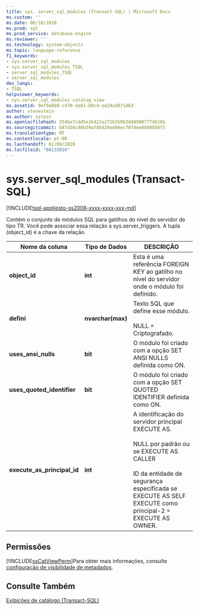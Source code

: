 ```yaml
---
title: sys. server_sql_modules (Transact-SQL) | Microsoft Docs
ms.custom: ''
ms.date: 06/10/2016
ms.prod: sql
ms.prod_service: database-engine
ms.reviewer: ''
ms.technology: system-objects
ms.topic: language-reference
f1_keywords:
- sys.server_sql_modules
- sys.server_sql_modules_TSQL
- server_sql_modules_TSQL
- server_sql_modules
dev_langs:
- TSQL
helpviewer_keywords:
- sys.server_sql_modules catalog view
ms.assetid: 9ef9a8b9-c470-4a61-b0c4-ee24ad871d63
author: stevestein
ms.author: sstein
ms.openlocfilehash: 254be7cdd5e26422a27262b963d48908777d616b
ms.sourcegitcommit: b87d36c46b39af8b929ad94ec707dee8800950f5
ms.translationtype: MT
ms.contentlocale: pt-BR
ms.lasthandoff: 02/08/2020
ms.locfileid: "68133016"
---
```

# <a name="sysserver_sql_modules-transact-sql"></a>sys.server_sql_modules (Transact-SQL)
[!INCLUDE[tsql-appliesto-ss2008-xxxx-xxxx-xxx-md](../../includes/tsql-appliesto-ss2008-xxxx-xxxx-xxx-md.md)]

  Contém o conjunto de módulos SQL para gatilhos do nível do servidor de tipo TR. Você pode associar essa relação a sys.server_triggers. A tupla (object_id) é a chave da relação.  
  
|Nome da coluna|Tipo de Dados|DESCRIÇÃO|  
|-----------------|---------------|-----------------|  
|**object_id**|**int**|Esta é uma referência FOREIGN KEY ao gatilho no nível do servidor onde o módulo foi definido.|  
|**defini**|**nvarchar(max)**|Texto SQL que define esse módulo.<br /><br /> NULL = Criptografado.|  
|**uses_ansi_nulls**|**bit**|O módulo foi criado com a opção SET ANSI NULLS definida como ON.|  
|**uses_quoted_identifier**|**bit**|O módulo foi criado com a opção SET QUOTED IDENTIFIER definida como ON.|  
|**execute_as_principal_id**|**int**|A identificação do servidor principal EXECUTE AS.<br /><br /> NULL por padrão ou se EXECUTE AS CALLER<br /><br /> ID da entidade de segurança especificada se EXECUTE AS SELF EXECUTE como principal-2 = EXECUTE AS OWNER.|  
  
## <a name="permissions"></a>Permissões  
 [!INCLUDE[ssCatViewPerm](../../includes/sscatviewperm-md.md)]Para obter mais informações, consulte [configuração de visibilidade de metadados](../../relational-databases/security/metadata-visibility-configuration.md).  
  
## <a name="see-also"></a>Consulte Também  
 [Exibições de catálogo &#40;Transact-SQL&#41;](../../relational-databases/system-catalog-views/catalog-views-transact-sql.md)  
  
  
